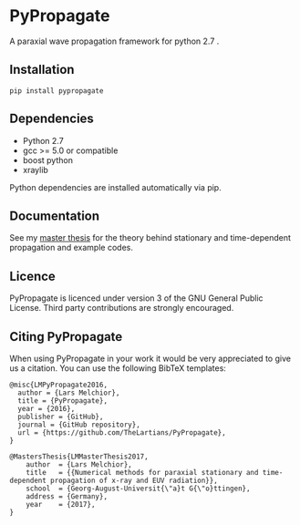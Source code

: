 # PyPropagate

A paraxial wave propagation framework for python 2.7 . 

## Installation
    
    pip install pypropagate

## Dependencies

- Python 2.7
- gcc >= 5.0 or compatible
- boost python
- xraylib

Python dependencies are installed automatically via pip.

## Documentation

See my [master thesis](literature/masterthesis.pdf) for the theory behind stationary and time-dependent propagation and example codes.

## Licence

PyPropagate is licenced under version 3 of the GNU General Public License.
Third party contributions are strongly encouraged.

## Citing PyPropagate

When using PyPropagate in your work it would be very appreciated to give us a citation. You can use the following BibTeX templates:

    @misc{LMPyPropagate2016,
      author = {Lars Melchior},
      title = {PyPropagate},
      year = {2016},
      publisher = {GitHub},
      journal = {GitHub repository},
      url = {https://github.com/TheLartians/PyPropagate},
    }

    @MastersThesis{LMMasterThesis2017,
        author  = {Lars Melchior},
        title   = {{Numerical methods for paraxial stationary and time-dependent propagation of x-ray and EUV radiation}},
        school  = {Georg-August-Universit{\"a}t G{\"o}ttingen},
        address = {Germany},
        year    = {2017},
    }

